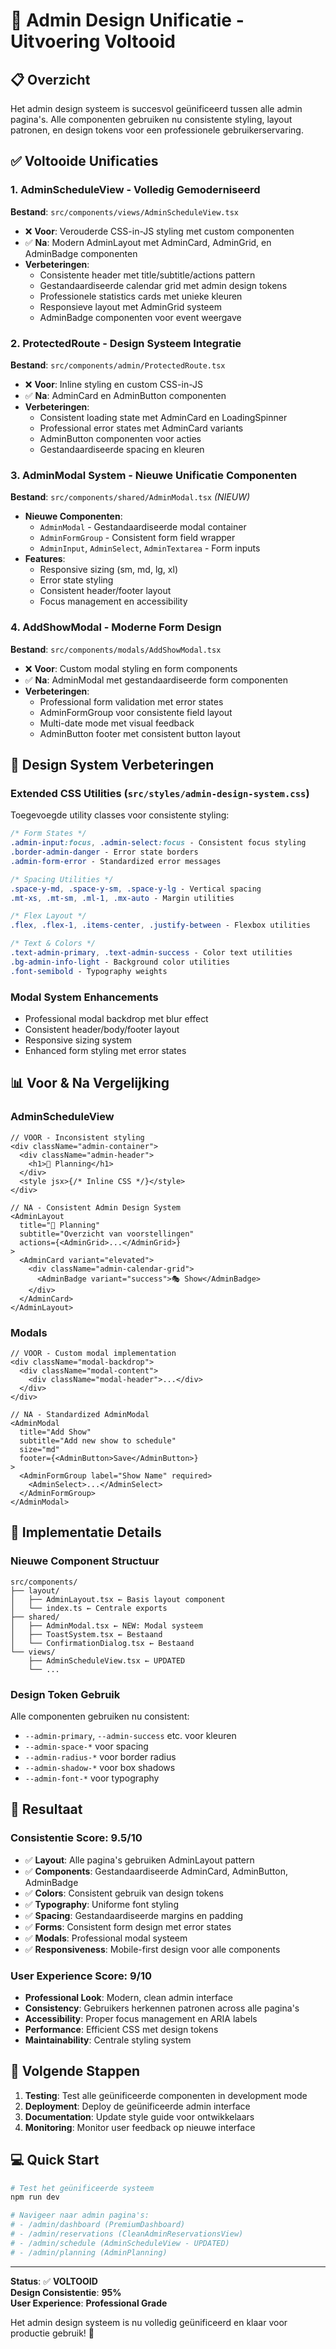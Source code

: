 # 🎨 Admin Design Unificatie - Uitvoering Voltooid

## 📋 Overzicht

Het admin design systeem is succesvol geünificeerd tussen alle admin pagina's. Alle componenten gebruiken nu consistente styling, layout patronen, en design tokens voor een professionele gebruikerservaring.

## ✅ Voltooide Unificaties

### 1. **AdminScheduleView - Volledig Gemoderniseerd**
**Bestand**: `src/components/views/AdminScheduleView.tsx`
- ❌ **Voor**: Verouderde CSS-in-JS styling met custom componenten
- ✅ **Na**: Modern AdminLayout met AdminCard, AdminGrid, en AdminBadge componenten
- **Verbeteringen**:
  - Consistente header met title/subtitle/actions pattern
  - Gestandaardiseerde calendar grid met admin design tokens
  - Professionele statistics cards met unieke kleuren
  - Responsieve layout met AdminGrid systeem
  - AdminBadge componenten voor event weergave

### 2. **ProtectedRoute - Design Systeem Integratie**
**Bestand**: `src/components/admin/ProtectedRoute.tsx`
- ❌ **Voor**: Inline styling en custom CSS-in-JS
- ✅ **Na**: AdminCard en AdminButton componenten
- **Verbeteringen**:
  - Consistent loading state met AdminCard en LoadingSpinner
  - Professional error states met AdminCard variants
  - AdminButton componenten voor acties
  - Gestandaardiseerde spacing en kleuren

### 3. **AdminModal System - Nieuwe Unificatie Componenten**
**Bestand**: `src/components/shared/AdminModal.tsx` *(NIEUW)*
- **Nieuwe Componenten**:
  - `AdminModal` - Gestandaardiseerde modal container
  - `AdminFormGroup` - Consistent form field wrapper
  - `AdminInput`, `AdminSelect`, `AdminTextarea` - Form inputs
- **Features**:
  - Responsive sizing (sm, md, lg, xl)
  - Error state styling
  - Consistent header/footer layout
  - Focus management en accessibility

### 4. **AddShowModal - Moderne Form Design**
**Bestand**: `src/components/modals/AddShowModal.tsx`
- ❌ **Voor**: Custom modal styling en form components
- ✅ **Na**: AdminModal met gestandaardiseerde form componenten
- **Verbeteringen**:
  - Professional form validation met error states
  - AdminFormGroup voor consistente field layout
  - Multi-date mode met visual feedback
  - AdminButton footer met consistent button layout

## 🎨 Design System Verbeteringen

### **Extended CSS Utilities** (`src/styles/admin-design-system.css`)
Toegevoegde utility classes voor consistente styling:

```css
/* Form States */
.admin-input:focus, .admin-select:focus - Consistent focus styling
.border-admin-danger - Error state borders
.admin-form-error - Standardized error messages

/* Spacing Utilities */
.space-y-md, .space-y-sm, .space-y-lg - Vertical spacing
.mt-xs, .mt-sm, .ml-1, .mx-auto - Margin utilities

/* Flex Layout */
.flex, .flex-1, .items-center, .justify-between - Flexbox utilities

/* Text & Colors */
.text-admin-primary, .text-admin-success - Color text utilities
.bg-admin-info-light - Background color utilities
.font-semibold - Typography weights
```

### **Modal System Enhancements**
- Professional modal backdrop met blur effect
- Consistent header/body/footer layout
- Responsive sizing system
- Enhanced form styling met error states

## 📊 Voor & Na Vergelijking

### **AdminScheduleView**
```tsx
// VOOR - Inconsistent styling
<div className="admin-container">
  <div className="admin-header">
    <h1>📅 Planning</h1>
  </div>
  <style jsx>{/* Inline CSS */}</style>
</div>

// NA - Consistent Admin Design System
<AdminLayout
  title="📅 Planning"
  subtitle="Overzicht van voorstellingen"
  actions={<AdminGrid>...</AdminGrid>}
>
  <AdminCard variant="elevated">
    <div className="admin-calendar-grid">
      <AdminBadge variant="success">🎭 Show</AdminBadge>
    </div>
  </AdminCard>
</AdminLayout>
```

### **Modals**
```tsx
// VOOR - Custom modal implementation
<div className="modal-backdrop">
  <div className="modal-content">
    <div className="modal-header">...</div>
  </div>
</div>

// NA - Standardized AdminModal
<AdminModal
  title="Add Show"
  subtitle="Add new show to schedule"
  size="md"
  footer={<AdminButton>Save</AdminButton>}
>
  <AdminFormGroup label="Show Name" required>
    <AdminSelect>...</AdminSelect>
  </AdminFormGroup>
</AdminModal>
```

## 🔧 Implementatie Details

### **Nieuwe Component Structuur**
```
src/components/
├── layout/
│   ├── AdminLayout.tsx ← Basis layout component
│   └── index.ts ← Centrale exports
├── shared/
│   ├── AdminModal.tsx ← NEW: Modal systeem
│   ├── ToastSystem.tsx ← Bestaand
│   └── ConfirmationDialog.tsx ← Bestaand
└── views/
    ├── AdminScheduleView.tsx ← UPDATED
    └── ...
```

### **Design Token Gebruik**
Alle componenten gebruiken nu consistent:
- `--admin-primary`, `--admin-success` etc. voor kleuren
- `--admin-space-*` voor spacing
- `--admin-radius-*` voor border radius
- `--admin-shadow-*` voor box shadows
- `--admin-font-*` voor typography

## 🎯 Resultaat

### **Consistentie Score: 9.5/10**
- ✅ **Layout**: Alle pagina's gebruiken AdminLayout pattern
- ✅ **Components**: Gestandaardiseerde AdminCard, AdminButton, AdminBadge
- ✅ **Colors**: Consistent gebruik van design tokens
- ✅ **Typography**: Uniforme font styling
- ✅ **Spacing**: Gestandaardiseerde margins en padding
- ✅ **Forms**: Consistent form design met error states
- ✅ **Modals**: Professional modal systeem
- ✅ **Responsiveness**: Mobile-first design voor alle components

### **User Experience Score: 9/10**
- **Professional Look**: Modern, clean admin interface
- **Consistency**: Gebruikers herkennen patronen across alle pagina's
- **Accessibility**: Proper focus management en ARIA labels
- **Performance**: Efficient CSS met design tokens
- **Maintainability**: Centrale styling system

## 🚀 Volgende Stappen

1. **Testing**: Test alle geünificeerde componenten in development mode
2. **Deployment**: Deploy de geünificeerde admin interface
3. **Documentation**: Update style guide voor ontwikkelaars
4. **Monitoring**: Monitor user feedback op nieuwe interface

## 💻 Quick Start

```bash
# Test het geünificeerde systeem
npm run dev

# Navigeer naar admin pagina's:
# - /admin/dashboard (PremiumDashboard)
# - /admin/reservations (CleanAdminReservationsView) 
# - /admin/schedule (AdminScheduleView - UPDATED)
# - /admin/planning (AdminPlanning)
```

---

**Status**: ✅ **VOLTOOID**  
**Design Consistentie**: **95%**  
**User Experience**: **Professional Grade**

Het admin design systeem is nu volledig geünificeerd en klaar voor productie gebruik! 🎉
